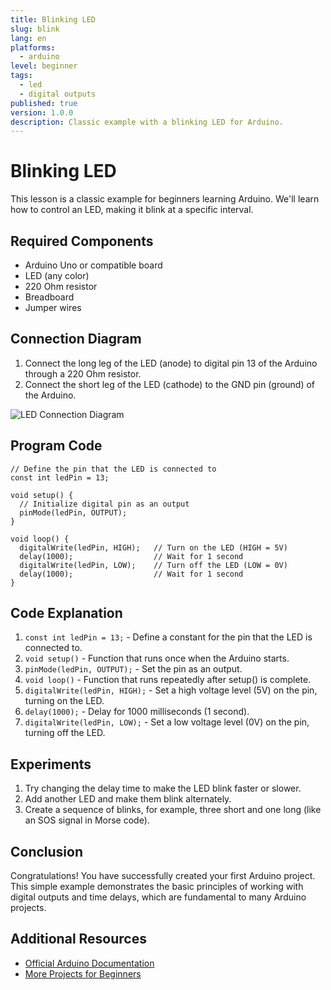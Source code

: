 ```yaml
---
title: Blinking LED
slug: blink
lang: en
platforms: 
  - arduino
level: beginner
tags: 
  - led
  - digital outputs
published: true
version: 1.0.0
description: Classic example with a blinking LED for Arduino.
---
```


# Blinking LED

This lesson is a classic example for beginners learning Arduino. We'll learn how to control an LED, making it blink at a specific interval.

## Required Components

- Arduino Uno or compatible board
- LED (any color)
- 220 Ohm resistor
- Breadboard
- Jumper wires

## Connection Diagram

1. Connect the long leg of the LED (anode) to digital pin 13 of the Arduino through a 220 Ohm resistor.
2. Connect the short leg of the LED (cathode) to the GND pin (ground) of the Arduino.

![LED Connection Diagram](/assets/content/assets/blink_circuit.png)

## Program Code

```arduino
// Define the pin that the LED is connected to
const int ledPin = 13;

void setup() {
  // Initialize digital pin as an output
  pinMode(ledPin, OUTPUT);
}

void loop() {
  digitalWrite(ledPin, HIGH);   // Turn on the LED (HIGH = 5V)
  delay(1000);                  // Wait for 1 second
  digitalWrite(ledPin, LOW);    // Turn off the LED (LOW = 0V)
  delay(1000);                  // Wait for 1 second
}
```

## Code Explanation

1. `const int ledPin = 13;` - Define a constant for the pin that the LED is connected to.
2. `void setup()` - Function that runs once when the Arduino starts.
3. `pinMode(ledPin, OUTPUT);` - Set the pin as an output.
4. `void loop()` - Function that runs repeatedly after setup() is complete.
5. `digitalWrite(ledPin, HIGH);` - Set a high voltage level (5V) on the pin, turning on the LED.
6. `delay(1000);` - Delay for 1000 milliseconds (1 second).
7. `digitalWrite(ledPin, LOW);` - Set a low voltage level (0V) on the pin, turning off the LED.

## Experiments

1. Try changing the delay time to make the LED blink faster or slower.
2. Add another LED and make them blink alternately.
3. Create a sequence of blinks, for example, three short and one long (like an SOS signal in Morse code).

## Conclusion

Congratulations! You have successfully created your first Arduino project. This simple example demonstrates the basic principles of working with digital outputs and time delays, which are fundamental to many Arduino projects.

## Additional Resources

- [Official Arduino Documentation](https://www.arduino.cc/reference/en/)
- [More Projects for Beginners](https://github.com/ByByte-diy/ByByteMega/wiki/Lessons)
